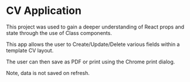 # CV Application

This project was used to gain a deeper understanding of React props and state through the use of Class components.

This app allows the user to Create/Update/Delete various fields within a template CV layout.

The user can then save as PDF or print using the Chrome print dialog.

Note, data is not saved on refresh.
